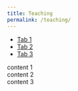 ```yaml
---
title: Teaching
permalink: /teaching/
---
```


<div class="tabs">
  <ul class="nav nav-tabs">
    <li class="active"><a href="#tab1" data-toggle="tab">Tab 1</a></li>
    <li><a href="#tab2" data-toggle="tab">Tab 2</a></li>
    <li><a href="#tab3" data-toggle="tab">Tab 3</a></li>
  </ul>

  <div class="tab-content">
    <div class="tab-pane active" id="tab1">
      content 1
    </div>
    <div class="tab-pane" id="tab2">
      content 2
    </div>
    <div class="tab-pane" id="tab3">
      content 3
    </div>
  </div>
</div>
